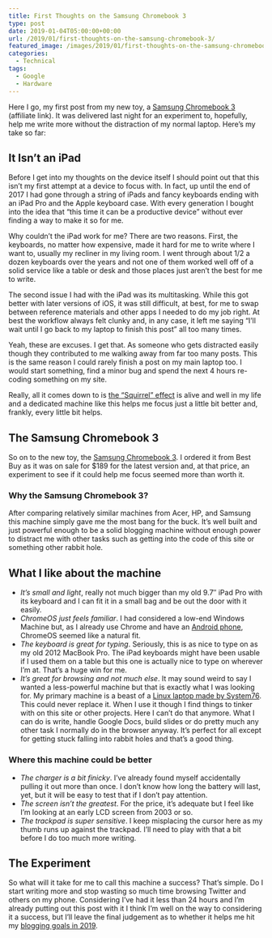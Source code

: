 ```yaml
---
title: First Thoughts on the Samsung Chromebook 3
type: post
date: 2019-01-04T05:00:00+00:00
url: /2019/01/first-thoughts-on-the-samsung-chromebook-3/
featured_image: /images/2019/01/first-thoughts-on-the-samsung-chromebook-3.jpg
categories:
  - Technical
tags:
  - Google
  - Hardware
---
```


Here I go, my first post from my new toy, a [Samsung Chromebook 3][1] (affiliate link). It was delivered last night for an experiment to, hopefully, help me write more without the distraction of my normal laptop. Here’s my take so far:

## It Isn’t an iPad

Before I get into my thoughts on the device itself I should point out that this isn’t my first attempt at a device to focus with. In fact, up until the end of 2017 I had gone through a string of iPads and fancy keyboards ending with an iPad Pro and the Apple keyboard case. With every generation I bought into the idea that “this time it can be a productive device” without ever finding a way to make it so for me.

Why couldn’t the iPad work for me? There are two reasons. First, the keyboards, no matter how expensive, made it hard for me to write where I want to, usually my recliner in my living room. I went through about 1/2 a dozen keyboards over the years and not one of them worked well off of a solid service like a table or desk and those places just aren’t the best for me to write.

The second issue I had with the iPad was its multitasking. While this got better with later versions of iOS, it was still difficult, at best, for me to swap between reference materials and other apps I needed to do my job right. At best the workflow always felt clunky and, in any case, it left me saying “I’ll wait until I go back to my laptop to finish this post” all too many times.

Yeah, these are excuses. I get that. As someone who gets distracted easily though they contributed to me walking away from far too many posts. This is the same reason I could rarely finish a post on my main laptop too. I would start something, find a minor bug and spend the next 4 hours re-coding something on my site.

Really, all it comes down to is [the “Squirrel” effect][2] is alive and well in my life and a dedicated machine like this helps me focus just a little bit better and, frankly, every little bit helps.

## The Samsung Chromebook 3

So on to the new toy, the [Samsung Chromebook 3][1]. I ordered it from Best Buy as it was on sale for $189 for the latest version and, at that price, an experiment to see if it could help me focus seemed more than worth it.

### Why the Samsung&nbsp;Chromebook 3?

After comparing relatively similar machines from Acer, HP, and Samsung this machine simply gave me the most bang for the buck. It’s well built and just powerful enough to be a solid blogging machine without enough power to distract me with other tasks such as getting into the code of this site or something other rabbit hole.

## What I like about the machine

* *It’s small and light*, really not much bigger than my old 9.7″ iPad Pro with its keyboard and I can fit it in a small bag and be out the door with it easily.
* *ChromeOS just feels familiar*. I had considered a low-end Windows Machine but, as I already use Chrome and have an [Android phone](/2018/05/google-fi-and-pixel-5-months-later/), ChromeOS seemed like a natural fit.
* *The keyboard is great for typing*. Seriously, this is as nice to type on as my old 2012 MacBook Pro. The iPad keyboards might have been usable if I used them on a table but this one is actually nice to type on wherever I’m at. That’s a huge win for me.
* *It’s great for browsing and not much else*. It may sound weird to say I wanted a less-powerful machine but that is exactly what I was looking for. My primary machine is a beast of a [Linux laptop made by System76](/2018/09/from-mac-to-linux-first-impressions-on-a-major-workflow-shift/). This could never replace it. When I use it though I find things to tinker with on this site or other projects. Here I can’t do that anymore. What I can do is write, handle Google Docs, build slides or do pretty much any other task I normally do in the browser anyway. It’s perfect for all except for getting stuck falling into rabbit holes and that’s a good thing.

### Where this machine could be better

*  *The charger is a bit finicky*. I’ve already found myself accidentally pulling it out more than once. I don’t know how long the battery will last, yet, but it will be easy to test that if I don’t pay attention.
* *The screen isn’t the greatest*. For the price, it’s adequate but I feel like I’m looking at an early LCD screen from 2003 or so.
* *The trackpad is super sensitive*. I keep misplacing the cursor here as my thumb runs up against the trackpad. I’ll need to play with that a bit before I do too much more writing.

## The Experiment

So what will it take for me to call this machine a success? That’s simple. Do I start writing more and stop wasting so much time browsing Twitter and others on my phone. Considering I’ve had it less than 24 hours and I’m already putting out this post with it I think I’m well on the way to considering it a success, but I’ll leave the final judgement as to whether it helps me hit my [blogging goals in 2019][3].

 [1]: https://amzn.to/2Sxk90A
 [2]: https://www.youtube.com/watch?v=SSUXXzN26zg
 [3]: /2019/01/hello-2019-heres-to-better-habits-and-less-stress-in-the-new-year/